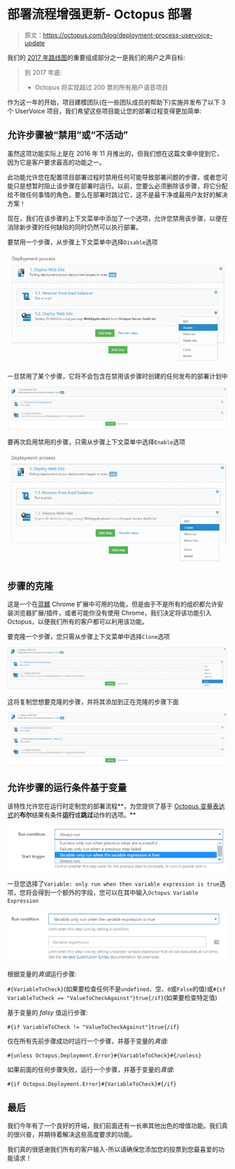 # 部署流程增强更新- Octopus 部署

> 原文：<https://octopus.com/blog/deployment-process-uservoice-update>

我们的 [2017 年路线图](https://octopus.com/blog/roadmap-2017)的重要组成部分之一是我们的用户之声目标:

> 到 2017 年底:
> 
> *   Octopus 将实现超过 200 票的所有用户语音项目

作为这一年的开始，项目建模团队(在一些团队成员的帮助下)实施并发布了以下 3 个 UserVoice 项目，我们希望这些项目能让您的部署过程变得更加简单:

## 允许步骤被“禁用”或“不活动”

虽然这项功能实际上是在 2016 年 11 月推出的，但我们想在这篇文章中提到它，因为它是客户要求最高的功能之一。

此功能允许您在配置项目部署过程时禁用任何可能导致部署问题的步骤，或者您可能只是想暂时阻止该步骤在部署时运行。以前，您要么必须删除该步骤，将它分配给不做任何事情的角色，要么在部署时跳过它，这不是最干净或最用户友好的解决方案！

现在，我们在该步骤的上下文菜单中添加了一个选项，允许您禁用该步骤，以便在消除新步骤的任何缺陷的同时仍然可以执行部署。

要禁用一个步骤，从步骤上下文菜单中选择`Disable`选项

[![New Disable option in step context menu](img/ec87dc4ce704b3d8553535b21efb86dc.png)](#)

一旦禁用了某个步骤，它将不会包含在禁用该步骤时创建的任何发布的部署计划中

[![Disabled step in deployment process](img/7f8ecd66f0b9e233e87cedea1254acaa.png)](#)

要再次启用禁用的步骤，只需从步骤上下文菜单中选择`Enable`选项

[![New Enable option in step context menu when step is disabled](img/2ac990e64f67877dac419a102776c05b.png)](#)

## 步骤的克隆

这是一个在[蓝鳍](http://bluefin.teapotcoder.com/) Chrome 扩展中可用的功能，但是由于不是所有的组织都允许安装浏览器扩展/插件，或者可能你没有使用 Chrome，我们决定将该功能引入 Octopus，以便我们所有的客户都可以利用该功能。

要克隆一个步骤，您只需从步骤上下文菜单中选择`Clone`选项

[![New Clone option in step context menu](img/4012c72234d515f399fff9419d386da6.png)](#)

这将复制您想要克隆的步骤，并将其添加到正在克隆的步骤下面

[![Cloned step added to deployment process](img/d9686821ebef8fe59912ea7476e59825.png)](#)

## 允许步骤的运行条件基于变量

该特性允许您在运行时定制您的部署流程**，为您提供了基于 [Octopus 变量表达式](https://octopus.com/docs/projects/variables/variable-substitutions#binding-variables)的**布尔**结果有条件**运行**或**跳过**动作的选项。**

[![New Variable based Run Condition option](img/03a995d2024ebf870a77b20438fd4719.png)](#)

一旦您选择了`Variable: only run when then variable expression is true`选项，您将会得到一个额外的字段，您可以在其中输入`Octopus Variable Expression`

[![New field for entering the variable expression to evaluate](img/097a07afce47e119cb80cc3b579bad6f.png)](#)

根据变量的*真值*运行步骤:

`#{VariableToCheck}`(如果要检查任何不是`undefined`、空、`0`或`False`的值)或`#{if VariableToCheck == "ValueToCheckAgainst"}true{/if}`(如果要检查特定值)

基于变量的 *falsy* 值运行步骤:

`#{if VariableToCheck != "ValueToCheckAgainst"}true{/if}`

仅在所有先前步骤成功时运行一个步骤，并基于变量的*真值*:

`#{unless Octopus.Deployment.Error}#{VariableToCheck}#{/unless}`

如果前面的任何步骤失败，运行一个步骤，并基于变量的*真值*:

`#{if Octopus.Deployment.Error}#{VariableToCheck}#{/if}`

## 最后

我们今年有了一个良好的开端，我们前面还有一长串其他出色的增值功能。我们真的很兴奋，并期待着解决这些高度要求的功能。

我们真的很感谢我们所有的客户输入-所以请确保您添加您的投票到您最喜爱的功能请求！